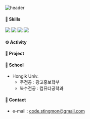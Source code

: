 ![header](https://capsule-render.vercel.app/api?type=rounded&color=auto&height=250&section=header&text=🛸%20AiKaku%20GitHub%20🛸&fontSize=50)
#### 🚀 Skills 
<p>
<img src=https://img.shields.io/badge/Java-ED8B00?style=for-the-badge&logo=openjdk&logoColor=white/>
<img src=https://img.shields.io/badge/Spring-6DB33F?style=for-the-badge&logo=spring&logoColor=white/>
<img src=https://img.shields.io/badge/Markdown-000000?style=for-the-badge&logo=markdown&logoColor=white/>
<img src=https://img.shields.io/badge/C%2B%2B-00599C?style=for-the-badge&logo=c%2B%2B&logoColor=white/>
</p>

#### ⚙️ Activity

#### 📂 Project

#### 🏫 School
- Hongik Univ.
  - 주전공 : 광고홍보학부
  - 복수전공 : 컴퓨터공학과

#### 📮 Contact
- e-mail : code.stingmon@gmail.com

